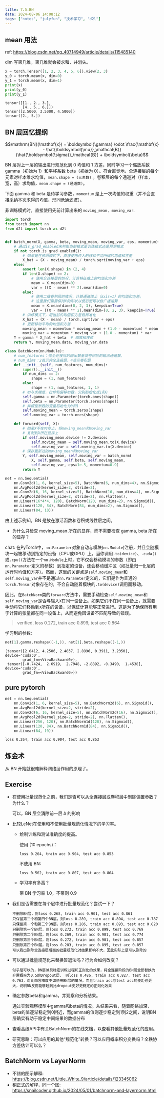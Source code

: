 ```yaml
---
title: 7.5.BN
date: 2024-08-06 14:08:12
tags: ["notes", "julyfun", "技术学习", "d2l"]
---
```

## mean 用法

ref: https://blog.csdn.net/qq_40714949/article/details/115485140

dim 写第几维，第几维就会被求和，并消失。

```python
x = torch.Tensor([1, 2, 3, 4, 5, 6]).view(2, 3)
y_0 = torch.mean(x, dim=0)
y_1 = torch.mean(x, dim=1)
print(x)
print(y_0)
print(y_1)
```

```
tensor([[1., 2., 3.],
        [4., 5., 6.]])
tensor([2.5000, 3.5000, 4.5000])
tensor([2., 5.])
```

## BN 层回忆提纲

$$\mathrm{BN}(\mathbf{x}) = \boldsymbol{\gamma} \odot \frac{\mathbf{x} - \hat{\boldsymbol{\mu}}_\mathcal{B}}{\hat{\boldsymbol{\sigma}}_\mathcal{B}} + \boldsymbol{\beta}$$

BN 层对上一层的输出进行规范化到 0 均值和 1 方差，同时学习一个缩放系数 gamma（初始为 1）和平移系数 beta（初始为 0）。符合直觉地，全连接层的每个元素对样本维求均值，`mean.shape = (元素数)` 。卷积层的每个通道对（样本，宽，高）求均值，`mean.shape = (通道数)`。

下面 gamma 和 beta 是待学习参数，`momentum` 是上一次均值的权重（并不会直接采纳本次求得的均值，形同低通滤波）。

非训练模式时，直接使用先前计算出来的 `moving_mean, moving_var`.

```python
import torch
from torch import nn
from d2l import torch as d2l


def batch_norm(X, gamma, beta, moving_mean, moving_var, eps, momentum):
    # 通过is_grad_enabled来判断当前模式是训练模式还是预测模式
    if not torch.is_grad_enabled():
        # 如果是在预测模式下，直接使用传入的移动平均所得的均值和方差
        X_hat = (X - moving_mean) / torch.sqrt(moving_var + eps)
    else:
        assert len(X.shape) in (2, 4)
        if len(X.shape) == 2:
            # 使用全连接层的情况，计算特征维上的均值和方差
            mean = X.mean(dim=0)
            var = ((X - mean) ** 2).mean(dim=0)
        else:
            # 使用二维卷积层的情况，计算通道维上（axis=1）的均值和方差。
            # 这里我们需要保持X的形状以便后面可以做广播运算
            mean = X.mean(dim=(0, 2, 3), keepdim=True)
            var = ((X - mean) ** 2).mean(dim=(0, 2, 3), keepdim=True)
        # 训练模式下，用当前的均值和方差做标准化
        X_hat = (X - mean) / torch.sqrt(var + eps)
        # 更新移动平均的均值和方差
        moving_mean = momentum * moving_mean + (1.0 - momentum) * mean
        moving_var = momentum * moving_var + (1.0 - momentum) * var
    Y = gamma * X_hat + beta  # 缩放和移位
    return Y, moving_mean.data, moving_var.data

class BatchNorm(nn.Module):
    # num_features：完全连接层的输出数量或卷积层的输出通道数。
    # num_dims：2表示完全连接层，4表示卷积层
    def __init__(self, num_features, num_dims):
        super().__init__()
        if num_dims == 2:
            shape = (1, num_features)
        else:
            shape = (1, num_features, 1, 1)
        # 参与求梯度，拉伸和偏移参数，分别初始化成1和0
        self.gamma = nn.Parameter(torch.ones(shape))
        self.beta = nn.Parameter(torch.zeros(shape))
        # 非模型参数的变量初始化为0和1
        self.moving_mean = torch.zeros(shape)
        self.moving_var = torch.ones(shape)

    def forward(self, X):
        # 如果X不在内存上，将moving_mean和moving_var
        # 复制到X所在显存上
        if self.moving_mean.device != X.device:
            self.moving_mean = self.moving_mean.to(X.device)
            self.moving_var = self.moving_var.to(X.device)
        # 保存更新过的moving_mean和moving_var
        Y, self.moving_mean, self.moving_var = batch_norm(
            X, self.gamma, self.beta, self.moving_mean,
            self.moving_var, eps=1e-5, momentum=0.9)
        return Y

net = nn.Sequential(
    nn.Conv2d(1, 6, kernel_size=5), BatchNorm(6, num_dims=4), nn.Sigmoid(),
    nn.AvgPool2d(kernel_size=2, stride=2),
    nn.Conv2d(6, 16, kernel_size=5), BatchNorm(16, num_dims=4), nn.Sigmoid(),
    nn.AvgPool2d(kernel_size=2, stride=2), nn.Flatten(),
    nn.Linear(16*4*4, 120), BatchNorm(120, num_dims=2), nn.Sigmoid(),
    nn.Linear(120, 84), BatchNorm(84, num_dims=2), nn.Sigmoid(),
    nn.Linear(84, 10))
```

由上述示例知，BN 是放在激活函数和卷积或线性层之间。

- 为什么只检查 moving_mean 所在的显存，而不需要检查 gamma, beta 所在的显存？

chat: 在PyTorch中，`nn.Parameter`对象自动与模块(`nn.Module`)注册，并且会随模块一起被移动到指定的设备（CPU或GPU）上。当你调用`.to(device)`、`.cuda()`或`.cpu()`方法在一个`nn.Module`上时，它不仅会移动模块的参数（即由`nn.Parameter`定义的参数）到指定的设备，还会移动缓冲区（如批量归一化层的运行时均值和方差）。然而，这里的关键点是`self.moving_mean`和`self.moving_var`并不是通过`nn.Parameter`定义的，它们是作为普通的`torch.Tensor`对象存在的，不会自动随着模块的`.to(device)`调用而移动。

因此，在`BatchNorm`类的`forward`方法中，需要手动检查`self.moving_mean`和`self.moving_var`是否与输入`X`在同一设备上。如果它们不在同一设备上，就需要手动将它们移动到`X`所在的设备，以保证计算能够正常进行。这是为了确保所有用于计算的张量都在同一设备上，从而避免因设备不匹配导致的错误。

> verified. loss 0.272, train acc 0.899, test acc 0.864

学习到的参数:

```python
net[1].gamma.reshape((-1,)), net[1].beta.reshape((-1,))
```

```
(tensor([2.0412, 4.2506, 2.4837, 2.8996, 0.3911, 3.2350], device='cuda:0',
        grad_fn=<ViewBackward0>),
 tensor([-0.7424,  2.6919,  2.7948, -2.8892, -0.3490,  1.4538], device='cuda:0',
        grad_fn=<ViewBackward0>))
```

## pure pytorch

```python
net = nn.Sequential(
    nn.Conv2d(1, 6, kernel_size=5), nn.BatchNorm2d(6), nn.Sigmoid(),
    nn.AvgPool2d(kernel_size=2, stride=2),
    nn.Conv2d(6, 16, kernel_size=5), nn.BatchNorm2d(16), nn.Sigmoid(),
    nn.AvgPool2d(kernel_size=2, stride=2), nn.Flatten(),
    nn.Linear(256, 120), nn.BatchNorm1d(120), nn.Sigmoid(),
    nn.Linear(120, 84), nn.BatchNorm1d(84), nn.Sigmoid(),
    nn.Linear(84, 10))
```

```
loss 0.264, train acc 0.904, test acc 0.853
```

## 炼金术

从 BN 开始就很难解释网络层作用的原理了。

## Exercise

- 在使用批量规范化之前，我们是否可以从全连接层或卷积层中删除偏置参数？为什么？

    可以，BN 层会消除前一层 $b$ 的影响

- 比较LeNet在使用和不使用批量规范化情况下的学习率。
    - 绘制训练和测试准确度的提高。

        使用 (10 epochs)：

        ```
        loss 0.264, train acc 0.904, test acc 0.853
        ```

        不使用 BN:

        ```
        loss 0.502, train acc 0.807, test acc 0.804
        ```

    - 学习率有多高？

        带 BN 学习率 1.0，不带则 0.9

- 我们是否需要在每个层中进行批量规范化？尝试一下？

    ```
    不删除BN层，则loss 0.268, train acc 0.901, test acc 0.861
    只保留第二个和第四个BN层，则loss 0.289, train acc 0.894, test acc 0.787
    只保留第一个和第三个BN层，则loss 0.286, train acc 0.893, test acc 0.820
    只删除第一个BN层，则loss 0.272, train acc 0.899, test acc 0.769
    只删除第二个BN层，则loss 0.269, train acc 0.901, test acc 0.774
    只删除第三个BN层，则loss 0.272, train acc 0.901, test acc 0.857
    只删除第四个BN层，则loss 0.283, train acc 0.895, test acc 0.857
    可以看出删除全连接层后面的批量规范化对结果影响不大，因此实际上是可以删除的
    ```

- 可以通过批量规范化来替换暂退法吗？行为会如何改变？

    ```
    似乎是可以的，BN层兼具稳定训练过程和正则化的效果，将全连接阶段的BN层全部替换为弃置概率为0.5的Dropout层， 则loss 0.486, train acc 0.827, test acc 0.763，对比而言精度不如使用BN层的情况，而且train acc与test acc的差距也更大，说明BN反而能够起到比dropout更好更稳定的正则化效果
    ```

- 确定参数beta和gamma，并观察和分析结果。

    通过实验观察模型中gamma和beta的情况。从结果来看，随着网络加深，beta的值逐渐稳定到0附近，而gamma的值则逐步稳定到1到2之间，说明BN层确实有助于稳定中间结果的数据分布

- 查看高级API中有关BatchNorm的在线文档，以查看其他批量规范化的应用。

- 研究思路：可以应用的其他“规范化”转换？可以应用概率积分变换吗？全秩协方差估计可以么？

## BatchNorm vs LayerNorm

- 不错的图示解释: https://blog.csdn.net/Little_White_9/article/details/123345062
- 稍正式的解释，同一个图: https://snailcoder.github.io/2024/05/01/batchnorm-and-layernorm.html
